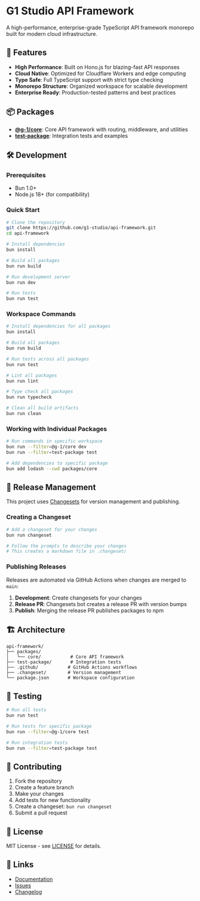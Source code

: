 # G1 Studio API Framework

A high-performance, enterprise-grade TypeScript API framework monorepo built for modern cloud infrastructure.

## 🚀 Features

- **High Performance**: Built on Hono.js for blazing-fast API responses
- **Cloud Native**: Optimized for Cloudflare Workers and edge computing
- **Type Safe**: Full TypeScript support with strict type checking
- **Monorepo Structure**: Organized workspace for scalable development
- **Enterprise Ready**: Production-tested patterns and best practices

## 📦 Packages

- **[@g-1/core](./packages/core)**: Core API framework with routing, middleware, and utilities
- **[test-package](./test-package)**: Integration tests and examples

## 🛠️ Development

### Prerequisites

- Bun 1.0+ 
- Node.js 18+ (for compatibility)

### Quick Start

```bash
# Clone the repository
git clone https://github.com/g1-studio/api-framework.git
cd api-framework

# Install dependencies
bun install

# Build all packages
bun run build

# Run development server
bun run dev

# Run tests
bun run test
```

### Workspace Commands

```bash
# Install dependencies for all packages
bun install

# Build all packages
bun run build

# Run tests across all packages
bun run test

# Lint all packages
bun run lint

# Type check all packages
bun run typecheck

# Clean all build artifacts
bun run clean
```

### Working with Individual Packages

```bash
# Run commands in specific workspace
bun run --filter=@g-1/core dev
bun run --filter=test-package test

# Add dependencies to specific package
bun add lodash --cwd packages/core
```

## 🔄 Release Management

This project uses [Changesets](https://github.com/changesets/changesets) for version management and publishing.

### Creating a Changeset

```bash
# Add a changeset for your changes
bun run changeset

# Follow the prompts to describe your changes
# This creates a markdown file in .changeset/
```

### Publishing Releases

Releases are automated via GitHub Actions when changes are merged to `main`:

1. **Development**: Create changesets for your changes
2. **Release PR**: Changesets bot creates a release PR with version bumps
3. **Publish**: Merging the release PR publishes packages to npm

## 🏗️ Architecture

```
api-framework/
├── packages/
│   └── core/           # Core API framework
├── test-package/       # Integration tests
├── .github/           # GitHub Actions workflows
├── .changeset/        # Version management
└── package.json       # Workspace configuration
```

## 🧪 Testing

```bash
# Run all tests
bun run test

# Run tests for specific package
bun run --filter=@g-1/core test

# Run integration tests
bun run --filter=test-package test
```

## 📝 Contributing

1. Fork the repository
2. Create a feature branch
3. Make your changes
4. Add tests for new functionality
5. Create a changeset: `bun run changeset`
6. Submit a pull request

## 📄 License

MIT License - see [LICENSE](LICENSE) for details.

## 🔗 Links

- [Documentation](https://g1-studio.github.io/api-framework)
- [Issues](https://github.com/g1-studio/api-framework/issues)
- [Changelog](https://github.com/g1-studio/api-framework/releases)